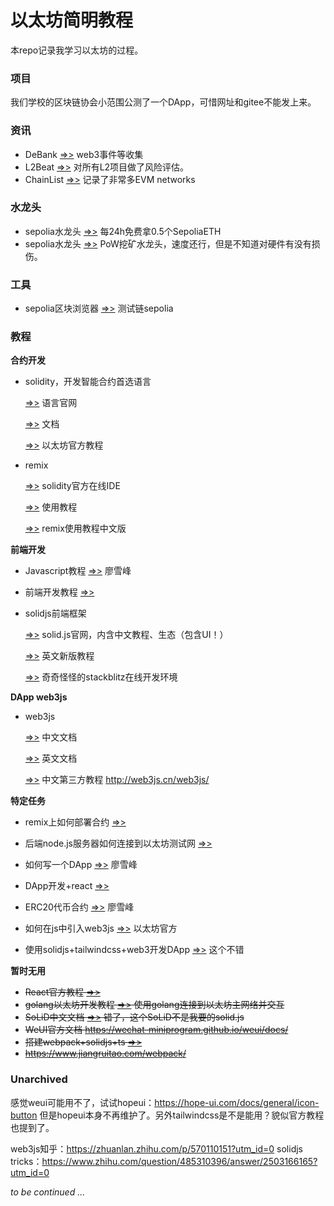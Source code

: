 # 以太坊简明教程

本repo记录我学习以太坊的过程。

### 项目

我们学校的区块链协会小范围公测了一个DApp，可惜网址和gitee不能发上来。

### 资讯

* DeBank [=>>](https://debank.com/stream?tab=hot) web3事件等收集
* L2Beat [=>>](https://l2beat.com/scaling/risk) 对所有L2项目做了风险评估。 
* ChainList [=>>](https://chainlist.org/) 记录了非常多EVM networks

### 水龙头

* sepolia水龙头 [=>>](https://sepoliafaucet.com/) 每24h免费拿0.5个SepoliaETH
* sepolia水龙头 [=>>](https://sepolia-faucet.pk910.de) PoW挖矿水龙头，速度还行，但是不知道对硬件有没有损伤。

### 工具

* sepolia区块浏览器 [=>>](https://sepolia.etherscan.io/) 测试链sepolia

### 教程

**合约开发**

* solidity，开发智能合约首选语言

  [=>>](https://soliditylang.org/) 语言官网

  [=>>](https://docs.soliditylang.org/) 文档

  [=>>](https://docs.soliditylang.org/zh/latest/) 以太坊官方教程

* remix

  [=>>](https://remix.ethereum.org/#lang=zh) solidity官方在线IDE

  [=>>](https://remix-ide.readthedocs.io/en/latest/) 使用教程

  [=>>](https://remix-ide.readthedocs.io/zh_CN/latest/) remix使用教程中文版

**前端开发**

* Javascript教程 [=>>](https://www.liaoxuefeng.com/wiki/1022910821149312) 廖雪峰

* 前端开发教程 [=>>](https://web.qianguyihao.com/) 

* solidjs前端框架

  [=>>](https://www.solidjs.com/) solid.js官网，内含中文教程、生态（包含UI！）

  [=>>](https://docs.solidjs.com/guides/tutorials/getting-started-with-solid/welcome) 英文新版教程

  [=>>](https://stackblitz.com/edit/vue3-web3-demo) 奇奇怪怪的stackblitz在线开发环境

**DApp web3js**

* web3js

  [=>>](https://learnblockchain.cn/docs/web3.js/) 中文文档

  [=>>](https://web3js.readthedocs.io/en/v1.10.0/getting-started.html) 英文文档

  [=>>](https://www.qikegu.com/docs/5124) 中文第三方教程
  http://web3js.cn/web3js/

**特定任务**

* remix上如何部署合约 [=>>](https://hackernoon.com/zh/%E4%BD%BF%E7%94%A8-remix-%E6%88%96-dapp-%E5%BC%80%E5%8F%91%E7%B3%BB%E5%88%97%E5%9C%A8-ethereums-sepolia-testnet-%E4%B8%8A%E9%83%A8%E7%BD%B2%E4%BD%A0%E7%9A%84%E6%99%BA%E8%83%BD%E5%90%88%E7%BA%A6)

* 后端node.js服务器如何连接到以太坊测试网 [=>>](https://coinsbench.com/connecting-to-the-ethereum-testnet-using-only-web3-js-and-the-console-cffe0273b184)

* 如何写一个DApp [=>>](https://www.liaoxuefeng.com/wiki/1207298049439968/1207319585094880) 廖雪峰

* DApp开发+react  [=>>](https://blog.chain.link/how-to-build-a-dapp-zh/)

* ERC20代币合约 [=>>](https://www.liaoxuefeng.com/wiki/1207298049439968/1207298073798912) 廖雪峰

* 如何在js中引入web3js [=>>](https://ethereum.org/zh/developers/tutorials/set-up-web3js-to-use-ethereum-in-javascript/) 以太坊官方

* 使用solidjs+tailwindcss+web3开发DApp [=>>](https://mikedabydeen.hashnode.dev/build-a-dapp-using-solidjs-tailwindcss-web3) 这个不错

  

**暂时无用**

* ~~React官方教程 [=>>](https://zh-hans.react.dev/learn)~~
* ~~golang以太坊开发教程 [=>>](https://goethereumbook.org/zh/) 使用golang连接到以太坊主网络并交互~~
* ~~SoLiD中文文档 [=>>](https://learnsolid.cn/docs/) 错了，这个SoLiD不是我要的solid.js~~
* ~~WeUI官方文档 https://wechat-miniprogram.github.io/weui/docs/~~
* ~~搭建webpack+solidjs+ts [=>>](https://juejin.cn/post/7213200042865557565)~~
* ~~https://www.jiangruitao.com/webpack/~~

### Unarchived

感觉weui可能用不了，试试hopeui：https://hope-ui.com/docs/general/icon-button
但是hopeui本身不再维护了。另外tailwindcss是不是能用？貌似官方教程也提到了。

web3js知乎：https://zhuanlan.zhihu.com/p/570110151?utm_id=0
solidjs tricks：https://www.zhihu.com/question/485310396/answer/2503166165?utm_id=0



*to be continued ...*
